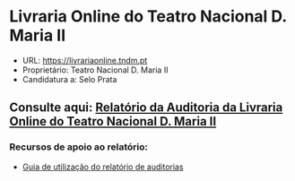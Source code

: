 # Livraria Online do Teatro Nacional D. Maria II

- URL: https://livrariaonline.tndm.pt
- Proprietário: Teatro Nacional D. Maria II
- Candidatura a:  Selo Prata
  
## Consulte aqui: [Relatório da Auditoria da Livraria Online do Teatro Nacional D. Maria II](https://unidade-acesso.github.io/report_006/relatorio_report_006.html)

### Recursos de apoio ao relatório:
- [Guia de utilização do relatório de auditorias](https://unidade-acesso.github.io/reports/guiao.html)
